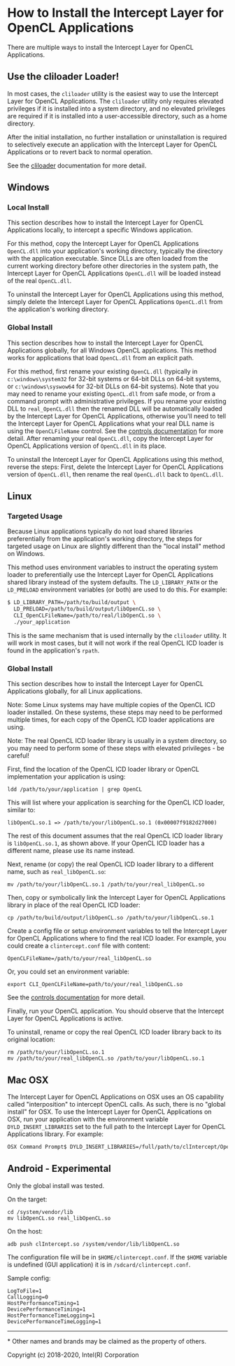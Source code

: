 # How to Install the Intercept Layer for OpenCL Applications

There are multiple ways to install the Intercept Layer for OpenCL Applications.

## Use the cliloader Loader!

In most cases, the `cliloader` utility is the easiest way to use the Intercept
Layer for OpenCL Applications.
The `cliloader` utility only requires elevated privileges if it is installed
into a system directory, and no elevated privileges are required if it is
installed into a user-accessible directory, such as a home directory.

After the initial installation, no further installation or uninstallation is
required to selectively execute an application with the Intercept Layer for
OpenCL Applications or to revert back to normal operation.

See the [cliloader](cliloader.md) documentation for more detail.

## Windows

### Local Install

This section describes how to install the Intercept Layer for OpenCL
Applications locally, to intercept a specific Windows application.

For this method, copy the Intercept Layer for OpenCL Applications `OpenCL.dll`
into your application's working directory, typically the directory with the
application executable.
Since DLLs are often loaded from the current working directory before other
directories in the system path, the Intercept Layer for OpenCL Applications
`OpenCL.dll` will be loaded instead of the real `OpenCL.dll`.

To uninstall the Intercept Layer for OpenCL Applications using this method,
simply delete the Intercept Layer for OpenCL Applications `OpenCL.dll` from the
application's working directory.

### Global Install

This section describes how to install the Intercept Layer for OpenCL
Applications globally, for all Windows OpenCL applications.
This method works for applications that load `OpenCL.dll` from an explicit path.

For this method, first rename your existing `OpenCL.dll` (typically in
`c:\windows\system32` for 32-bit systems or 64-bit DLLs on 64-bit systems, or
`c:\windows\syswow64` for 32-bit DLLs on 64-bit systems).
Note that you may need to rename your existing `OpenCL.dll` from safe mode, or
from a command prompt with administrative privileges.
If you rename your existing DLL to `real_OpenCL.dll` then the renamed DLL will be
automatically loaded by the Intercept Layer for OpenCL Applications, otherwise
you'll need to tell the Intercept Layer for OpenCL Applications what your real
DLL name is using the `OpenCLFileName` control.
See the [controls documentation](controls.md) for more detail.
After renaming your real `OpenCL.dll`, copy the Intercept Layer for OpenCL
Applications version of `OpenCL.dll` in its place.

To uninstall the Intercept Layer for OpenCL Applications using this method,
reverse the steps: First, delete the Intercept Layer for OpenCL Applications
version of `OpenCL.dll`, then rename the real `OpenCL.dll` back to `OpenCL.dll`.

## Linux

### Targeted Usage

Because Linux applications typically do not load shared libraries preferentially
from the application's working directory, the steps for targeted usage on Linux
are slightly different than the "local install" method on Windows.

This method uses environment variables to instruct the operating system loader
to preferentially use the Intercept Layer for OpenCL Applications shared library
instead of the system defaults.
The `LD_LIBRARY_PATH` or the `LD_PRELOAD` environment variables (or both) are
used to do this.
For example:

```sh
$ LD_LIBRARY_PATH=/path/to/build/output \
  LD_PRELOAD=/path/to/build/output/libOpenCL.so \
  CLI_OpenCLFileName=/path/to/real/libOpenCL.so \
  ./your_application
```

This is the same mechanism that is used internally by the `cliloader` utility.
It will work in most cases, but it will not work if the real OpenCL ICD loader
is found in the application's `rpath`.

### Global Install

This section describes how to install the Intercept Layer for OpenCL
Applications globally, for all Linux applications.

Note: Some Linux systems may have multiple copies of the OpenCL ICD loader
installed.
On these systems, these steps may need to be performed multiple times, for each
copy of the OpenCL ICD loader applications are using.

Note: The real OpenCL ICD loader library is usually in a system directory, so
you may need to perform some of these steps with elevated privileges - be
careful!

First, find the location of the OpenCL ICD loader library or OpenCL
implementation your application is using:

```
ldd /path/to/your/application | grep OpenCL
```

This will list where your application is searching for the OpenCL ICD loader, similar to:

```
libOpenCL.so.1 => /path/to/your/libOpenCL.so.1 (0x00007f9182d27000)
```

The rest of this document assumes that the real OpenCL ICD loader library is
`libOpenCL.so.1`, as shown above. If your OpenCL ICD loader has a different
name, please use its name instead.

Next, rename (or copy) the real OpenCL ICD loader library to a different name,
such as `real_libOpenCL.so`:

```
mv /path/to/your/libOpenCL.so.1 /path/to/your/real_libOpenCL.so
```

Then, copy or symbolically link the Intercept Layer for OpenCL Applications
library in place of the real OpenCL ICD loader:

```
cp /path/to/build/output/libOpenCL.so /path/to/your/libOpenCL.so.1
```

Create a config file or setup environment variables to tell the Intercept Layer
for OpenCL Applications where to find the real ICD loader.
For example, you could create a `clintercept.conf` file with content:

```
OpenCLFileName=/path/to/your/real_libOpenCL.so
```

Or, you could set an environment variable:

```
export CLI_OpenCLFileName=path/to/your/real_libOpenCL.so
```

See the [controls documentation](controls.md) for more detail.

Finally, run your OpenCL application.
You should observe that the Intercept Layer for OpenCL Applications is active.

To uninstall, rename or copy the real OpenCL ICD loader library back to its
original location:

```
rm /path/to/your/libOpenCL.so.1
mv /path/to/your/real_libOpenCL.so /path/to/your/libOpenCL.so.1
```

## Mac OSX

The Intercept Layer for OpenCL Applications on OSX uses an OS capability called
"interposition" to intercept OpenCL calls.  As such, there is no "global
install" for OSX.  To use the Intercept Layer for OpenCL Applications on OSX,
run your application with the environment variable `DYLD_INSERT_LIBRARIES` set
to the full path to the Intercept Layer for OpenCL Applications library.  For
example:

```sh
OSX Command Prompt$ DYLD_INSERT_LIBRARIES=/full/path/to/clIntercept/OpenCL ./HelloWorld
```

## Android - Experimental

Only the global install was tested.

On the target:

```
cd /system/vendor/lib
mv libOpenCL.so real_libOpenCL.so
```

On the host:

```
adb push clIntercept.so /system/vendor/lib/libOpenCL.so
```

The configuration file will be in `$HOME/clintercept.conf`.
If the `$HOME` variable is undefined (GUI application) it is in `/sdcard/clintercept.conf`.

Sample config:

```
LogToFile=1
CallLogging=0
HostPerformanceTiming=1
DevicePerformanceTiming=1
HostPerformanceTimeLogging=1
DevicePerformanceTimeLogging=1
```

---

\* Other names and brands may be claimed as the property of others.

Copyright (c) 2018-2020, Intel(R) Corporation
